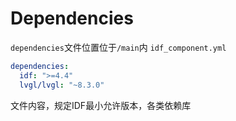 # Dependencies

​`dependencies`​文件位置位于`/main`​内 `idf_component.yml`​

```yaml
dependencies:
  idf: ">=4.4"
  lvgl/lvgl: "~8.3.0"
```

文件内容，规定IDF最小允许版本，各类依赖库

‍
